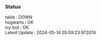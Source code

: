 ### Status


table : DOWN  
hogwarts : OK  
icy-bot : OK  
Latest Update : 2024-05-14 05:09:23.972074
